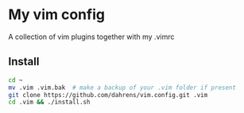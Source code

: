 # My vim config

A collection of vim plugins together with my .vimrc

## Install

```bash
cd ~
mv .vim .vim.bak  # make a backup of your .vim folder if present
git clone https://github.com/dahrens/vim.config.git .vim
cd .vim && ./install.sh
```
